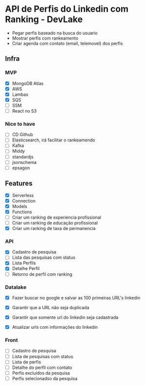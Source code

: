 # API de Perfis do Linkedin com Ranking - DevLake

- Pegar perfis baseado na busca do usuario
- Mostrar perfis com rankeamento
- Criar agenda com contato (email, telemovel) dos perfis

## Infra

### MVP 

- [x] MongoDB Atlas
- [x] AWS
- [x] Lambas
- [x] SQS
- [ ] SSM
- [ ] React no S3

### Nice to have

- [ ] CD Github
- [ ] Elasticsearch, irá facilitar o rankeamendo
- [ ] Kafka
- [ ] Middy
- [ ] standardjs
- [ ] jsonschema
- [ ] epsagon

## Features

- [x] Serverless
- [x] Connection
- [x] Models
- [x] Functions
- [ ] Criar um ranking de experiencia profissional
- [ ] Criar um ranking de educação profissional
- [x] Criar um ranking de taxa de permanencia

### API

- [x] Cadastro de pesquisa
- [ ] Lista das pesquisas com status
- [x] Lista Perfils
- [x] Detalhe Perfil
- [ ] Retorno de perfil com ranking

### Datalake

- [x] Fazer buscar no google e salvar as 100 primeiras URL's linkedin
- [x] Garantir que a URL não seja duplicada
- [x] Garantir que somente url do linkedin seja cadastrada
- [x] Atualizar urls com informações do linkedin


### Front

- [ ] Cadastro de pesquisa
- [ ] Lista de pesquisas com status
- [ ] Lista de perfis
- [ ] Detalhe do perfil com contato
- [ ] Perfis excluidos da pesquisa
- [ ] Perfis selecionadso da pesquisa
